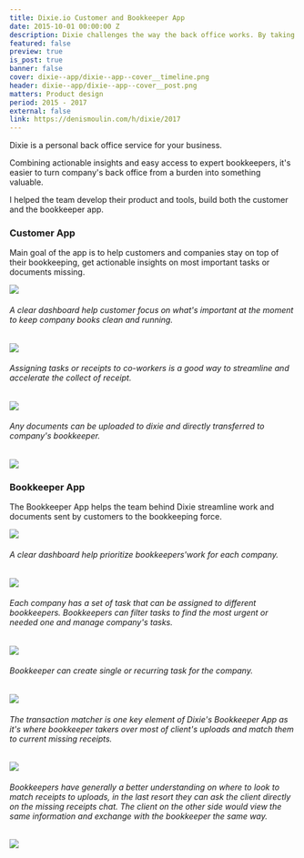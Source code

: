 ```yaml
---
title: Dixie.io Customer and Bookkeeper App
date: 2015-10-01 00:00:00 Z
description: Dixie challenges the way the back office works. By taking care of the tedious tasks and providing actionable insights.
featured: false
preview: true
is_post: true
banner: false
cover: dixie--app/dixie--app--cover__timeline.png
header: dixie--app/dixie--app--cover__post.png
matters: Product design
period: 2015 - 2017
external: false
link: https://denismoulin.com/h/dixie/2017
---
```

Dixie is a personal back office service for your business.

Combining actionable insights and easy access to expert bookkeepers, it's easier to turn company's back office from a burden into something valuable.

I helped the team develop their product and tools, build both the customer and the bookkeeper app.

### Customer App

Main goal of the app is to help customers and companies stay on top of their bookkeeping, get actionable insights on most important tasks or documents missing.

![](../../assets/images/posts/dixie--app/dixie--app--content--0.png)
###### A clear dashboard help customer focus on what's important at the moment to keep company books clean and running.
![](../../assets/images/posts/dixie--app/dixie--app--content--1.png)
###### Assigning tasks or receipts to co-workers is a good way to streamline and accelerate the collect of receipt.

![](../../assets/images/posts/dixie--app/dixie--app--content--3.png)
###### Any documents can be uploaded to dixie and directly transferred to company's bookkeeper. 
![](../../assets/images/posts/dixie--app/dixie--app--content--4.png)

### Bookkeeper App

The Bookkeeper App helps the team behind Dixie streamline work and documents sent by customers to the bookkeeping force. 

![](../../assets/images/posts/dixie--app/dixie--app--content--5.png)
###### A clear dashboard help prioritize bookkeepers'work for each company.

![](../../assets/images/posts/dixie--app/dixie--app--content--6.png)
###### Each company has a set of task that can be assigned to different bookkeepers. Bookkeepers can filter tasks to find the most urgent or needed one and manage company's tasks.

![](../../assets/images/posts/dixie--app/dixie--app--content--7.png)
###### Bookkeeper can create single or recurring task for the company. 

![](../../assets/images/posts/dixie--app/dixie--app--content--8.png)

###### The transaction matcher is one key element of Dixie's Bookkeeper App as it's where bookkeeper takers over most of client's uploads and match them to current missing receipts. 

![](../../assets/images/posts/dixie--app/dixie--app--content--9.png)

###### Bookkeepers have generally a better understanding on where to look to match receipts to uploads, in the last resort they can ask the client directly on the missing receipts chat. The client on the other side would view the same information and exchange with the bookkeeper the same way.

![](../../assets/images/posts/dixie--app/dixie--app--content--10.png)
